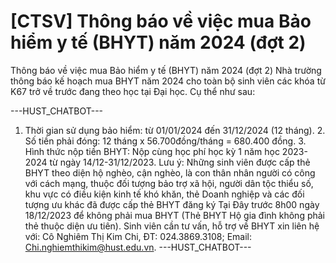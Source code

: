 # [CTSV] Thông báo về việc mua Bảo hiểm y tế (BHYT) năm 2024 (đợt 2)

Thông báo về việc mua Bảo hiểm y tế (BHYT) năm 2024 (đợt 2)
        Nhà trường thông báo kế hoạch mua BHYT năm 2024 cho toàn bộ sinh viên các khóa từ K67 trở về trước đang theo học tại Đại học. Cụ thể như sau:

 ---HUST_CHATBOT---
1. Thời gian sử dụng bảo hiểm: từ 01/01/2024 đến 31/12/2024 (12 tháng). 2. Số tiền phải đóng: 12 tháng x 56.700đồng/tháng = 680.400 đồng. 3. Hình thức nộp tiền BHYT: Nộp cùng học phí học kỳ 1 năm học 2023-2024 từ ngày 14/12-31/12/2023. Lưu ý: Những sinh viên được cấp thẻ BHYT theo diện hộ nghèo, cận nghèo, là con thân nhân người có công với cách mạng, thuộc đối tượng bảo trợ xã hội, người dân tộc thiểu số, khu vực có điều kiện kinh tế khó khăn, thẻ Doanh nghiệp và các đối tượng ưu khác đã được cấp thẻ BHYT đăng ký Tại Đây trước 8h00 ngày 18/12/2023 để không phải mua BHYT (Thẻ BHYT Hộ gia đình không phải thẻ thuộc diện ưu tiên). Sinh viên cần tư vấn, hỗ trợ về BHYT xin liên hệ với: Cô Nghiêm Thị Kim Chi, ĐT: 024.3869.3108; Email: Chi.nghiemthikim@hust.edu.vn. 
 ---HUST_CHATBOT---